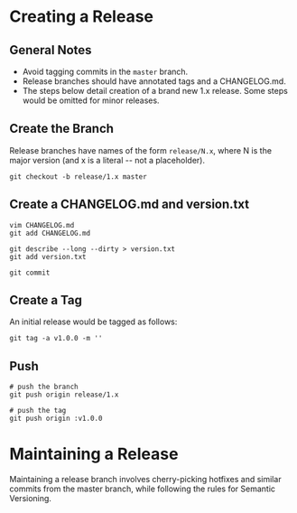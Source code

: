 # Creating a Release

## General Notes
* Avoid tagging commits in the `master` branch.
* Release branches should have annotated tags and a CHANGELOG.md.
* The steps below detail creation of a brand new 1.x release.
  Some steps would be omitted for minor releases.

## Create the Branch
Release branches have names of the form `release/N.x`, where N is the major
version (and x is a literal -- not a placeholder).

```
git checkout -b release/1.x master
```

## Create a CHANGELOG.md and version.txt

```
vim CHANGELOG.md
git add CHANGELOG.md

git describe --long --dirty > version.txt
git add version.txt

git commit
```

## Create a Tag

An initial release would be tagged as follows:

```
git tag -a v1.0.0 -m ''
```

## Push

```
# push the branch
git push origin release/1.x

# push the tag
git push origin :v1.0.0
```

# Maintaining a Release

Maintaining a release branch involves cherry-picking hotfixes and similar commits
from the master branch, while following the rules for Semantic Versioning.


